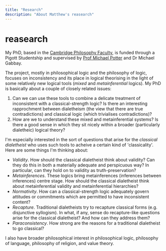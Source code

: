 ```yaml
---
title: "Research"
description: "About Matthew's reasearch"
---
```


# reasearch

My PhD, based in the [Cambridge Philosophy Faculty](https://www.phil.cam.ac.uk/), is funded through a Pigott Studentship and supervised by [Prof Michael Potter](https://www.phil.cam.ac.uk/people/teaching-research-pages/potter) and Dr Michael Gabbay.

The project, mostly in philosophical logic and the philosophy of logic, focuses on inconsistency and its place in logical theorising in the light of some relatively new logical tools (*mixed* and *metainferential* logics). My PhD is basically about a couple of closely related issues: 
1. Can we can use these tools to combine a delicate treatment of inconsistent with a classical-strength logic? Is there an interesting rapprochment between dialetheism (the view that there are true contradictions) and classical logic (which trivialises contradictions)?
2. How are we to understand these mixed and metainferential systems? Is there a good sense in which they sit nicely within a broader (particularly dialetheic) logical theory?

I'm especially interested in the sort of questions that arise for the *classical dialetheist* who uses such tools to acheive a certain kind of 'classicality'. Here are some things I'm thinking about:
- *Validity*. How should the classical dialetheist think about validity? Can they do this in both a materially adequate and perspicuous way? In particular, can they hold on to validity as truth-preservation?
- *Metainferences*. These logics bring metainferences (inferences between inferences) centre stage. How should the classical dialetheist think about metainferential validity and metainferential hierarchies?
- *Normativity*. How can a classical-strength logic adequately govern attitudes or commitments which are permitted to have inconsistent content?
- *Recapture*. Traditional dialetheists try to recapture classical forms (e.g. disjunctive syllogism). In what, if any, sense do recapture-like questions arise for the classical dialetheist? And how can they address them?
- *Paraconsistency*. How strong are the reasons for a traditional dialetheist to go classical?

I also have broader philosophical interest in philosophical logic, philosophy of language, philosophy of religion, and value theory.
